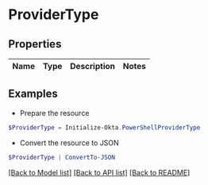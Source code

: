 # ProviderType
## Properties

Name | Type | Description | Notes
------------ | ------------- | ------------- | -------------

## Examples

- Prepare the resource
```powershell
$ProviderType = Initialize-Okta.PowerShellProviderType 
```

- Convert the resource to JSON
```powershell
$ProviderType | ConvertTo-JSON
```

[[Back to Model list]](../README.md#documentation-for-models) [[Back to API list]](../README.md#documentation-for-api-endpoints) [[Back to README]](../README.md)

